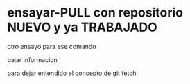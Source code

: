 # ensayar-PULL con repositorio NUEVO y ya TRABAJADO 
otro ensayo para ese comando

bajar informacion

para dejar entendido el concepto de git fetch


